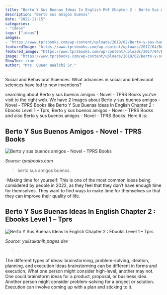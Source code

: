 ```yaml
---
title: "Berto Y Sus Buenas Ideas In English Pdf Chapter 2 - Berto Sus Amigos Buenos"
description: "Berto sus amigos buenos"
date: "2022-11-15"
categories:
- "ideas"
tags: ["ideas"]
images:
- "https://www.tprsbooks.com/wp-content/uploads/2019/02/Berto-y-sus-buenas-ideas-Audiobook-pic-408x408.png"
featuredImage: "https://www.tprsbooks.com/wp-content/uploads/2017/04/Berto-y-sus-buenos-amigos-Sample_Page_01.jpg"
featured_image: "https://www.tprsbooks.com/wp-content/uploads/2017/04/Berto-y-sus-buenos-amigos-Sample_Page_01.jpg"
image: "https://www.tprsbooks.com/wp-content/uploads/2019/02/Berto-y-sus-buenas-ideas-Audiobook-pic-408x408.png"
ShowToc: true
author: "Mrs. Queen Waelchi Sr."
---
```



Social and Behavioral Sciences: What advances in social and behavioral sciences have led to new inventions?
 

	

		
searching about Berto y sus buenos amigos - Novel - TPRS Books you've visit to the right web. We have 2 Images about Berto y sus buenos amigos - Novel - TPRS Books like Berto Y Sus Buenas Ideas In English Chapter 2 : Ebooks Level 1 – Tprs, Berto y sus buenos amigos - Novel - TPRS Books and also Berto y sus buenos amigos - Novel - TPRS Books. Here it is:
		
    
## Berto Y Sus Buenos Amigos - Novel - TPRS Books

<img loading=lazy src="https://www.tprsbooks.com/wp-content/uploads/2017/04/Berto-y-sus-buenos-amigos-Sample_Page_01.jpg" onerror="this.onerror=null;this.src='https://tse1.mm.bing.net/th?id=OIP.zJYXQreT8Kh-jN0n1riJdAHaJi&amp;pid=15.1';" alt="Berto y sus buenos amigos - Novel - TPRS Books">

_Source: tprsbooks.com_

>berto sus amigos buenos. 

	

-Making time for yourself: This is one of the most common ideas being considered by people in 2022, as they feel that they don’t have enough time for themselves. They want to find ways to make time for themselves so that they can improve their quality of life.

    
## Berto Y Sus Buenas Ideas In English Chapter 2 : Ebooks Level 1 – Tprs

<img loading=lazy src="https://www.tprsbooks.com/wp-content/uploads/2019/02/Berto-y-sus-buenas-ideas-Audiobook-pic-408x408.png" onerror="this.onerror=null;this.src='https://tse3.mm.bing.net/th?id=OIP.cjhA8NM0YJhxmeDlv7DxBQGYGY&amp;pid=15.1';" alt="Berto Y Sus Buenas Ideas In English Chapter 2 : Ebooks Level 1 – Tprs">

_Source: yulisukanih.pages.dev_

>. 

	

The different types of ideas: brainstorming, problem-solving, ideation, planning, and execution
Ideas brainstorming can be different in forms and execution. What one person might consider high-level, another may not. One could brainstorm ideas for a product, proposal, or business idea. Another person might consider problem-solving for a project or solution. Execution can involve coming up with a plan and sticking to it.

